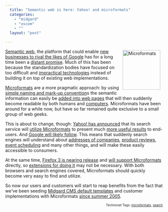 ```yaml
---
  title: "Semantic web is here: Yahoo! and microformats"
  categories: 
    - "midgard"
    - "oscom"
    - ""
  layout: "post"

---
```

<p>
<img src="http://bergie.iki.fi/midcom-serveattachmentguid-a51ba4d0f1a411dc92b09fd790a2ceeeceee/microformats.png" height="127" width="120" border="0" align="right" hspace="8" vspace="4" alt="Microformats" /></p><p>
<a href="http://en.wikipedia.org/wiki/Semantic_Web">Semantic web</a>, the platform that could enable <a href="http://technology.timesonline.co.uk/tol/news/tech_and_web/article3532832.ece">new businesses to rival the likes of Google</a> has for a long time been a <a href="http://www.oreillynet.com/xml/blog/2006/06/the_7_flaws_of_the_semantic_we.html">distant promise</a>. Much of this has been because the standardization bodies have focused on too difficult and <a href="http://en.wikipedia.org/wiki/Resource_Description_Framework">impractical technologies</a> instead of building it on top of existing web implementations.
</p><p>
<a href="http://microformats.org/about/">Microformats</a> are a more pragmatic approach: by using <a href="http://microformats.org/wiki/Main_Page#Specifications">simple naming and mark-up convention</a>s the semantic information can easily be <a href="http://microformats.org/wiki/posh">added into web pages</a> that will then suddenly become readable by both humans and <a href="http://bergie.iki.fi/blog/contact-management-in-semantic-web.html">computers</a>. Microformats have been around for a while now, but have so far remained quite exclusive to a small group of web geeks.
</p><p>
This is about to change, though: <a href="http://www.ysearchblog.com/archives/000527.html">Yahoo! has announced</a> that its search service will <a href="http://www.nickhalstead.com/2008/03/13/yahoo-tackles-semantic-web/">utilize Microformats</a> to present much <a href="http://tools.search.yahoo.com/newsearch/open.html">more useful results</a> to end-users. And <a href="http://www.readwriteweb.com/archives/yahoo_supports_semantic_web.php">Google will likely follow</a>. This means that suddenly search engines will understand about <a href="http://microformats.org/wiki/hcard">addresses of companies</a>, <a href="http://microformats.org/wiki/hreview">product reviews</a>, <a href="http://microformats.org/wiki/hcalendar">event scheduling</a> and many other things, and will make these easily accessible to consumers.
</p><p>
At the same time, <a href="http://developer.mozilla.org/devnews/index.php/2008/03/10/firefox-3-beta-4-now-available-for-download/">Firefox 3 is nearing release</a> and <a href="http://www.readwriteweb.com/archives/mozilla_does_microformats_firefox3.php">will support Microformats</a> directly, so <a href="http://bergie.iki.fi/blog/firefox-extension-for-microformat-utilization.html">extensions for doing it</a> may not be necessary. With both browsers and search engines covered, Microformats should quickly become very easy to find and utilize.
</p><p>
So now our users and customers will start to reap benefits from the fact that we've been seeding <a href="http://www.midgard-project.org/documentation/microformat-usage-in-midcom/">Midgard CMS default templates</a> and customer implementations with Microformats <a href="http://bergie.iki.fi/blog/openpsa-calendar-goes-horizontal.html">since summer 2005</a>.
</p>
<p style="text-align:right;font-size:10px;">Technorati Tags: <a href="http://www.technorati.com/tag/microformats">microformats</a>, <a href="http://www.technorati.com/tag/search">search</a></p>